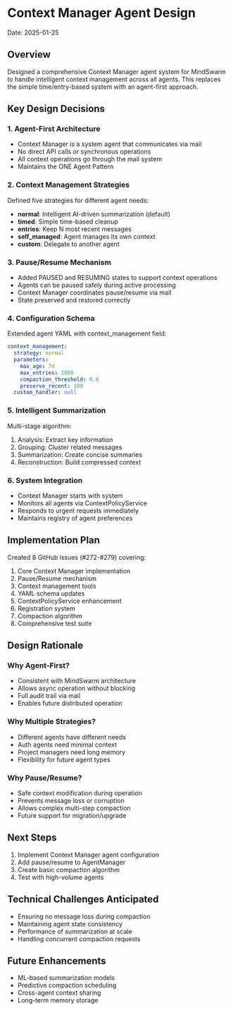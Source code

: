 # Context Manager Agent Design
Date: 2025-01-25

## Overview
Designed a comprehensive Context Manager agent system for MindSwarm to handle intelligent context management across all agents. This replaces the simple time/entry-based system with an agent-first approach.

## Key Design Decisions

### 1. Agent-First Architecture
- Context Manager is a system agent that communicates via mail
- No direct API calls or synchronous operations
- All context operations go through the mail system
- Maintains the ONE Agent Pattern

### 2. Context Management Strategies
Defined five strategies for different agent needs:
- **normal**: Intelligent AI-driven summarization (default)
- **timed**: Simple time-based cleanup
- **entries**: Keep N most recent messages
- **self_managed**: Agent manages its own context
- **custom**: Delegate to another agent

### 3. Pause/Resume Mechanism
- Added PAUSED and RESUMING states to support context operations
- Agents can be paused safely during active processing
- Context Manager coordinates pause/resume via mail
- State preserved and restored correctly

### 4. Configuration Schema
Extended agent YAML with context_management field:
```yaml
context_management:
  strategy: normal
  parameters:
    max_age: 7d
    max_entries: 1000
    compaction_threshold: 0.8
    preserve_recent: 100
  custom_handler: null
```

### 5. Intelligent Summarization
Multi-stage algorithm:
1. Analysis: Extract key information
2. Grouping: Cluster related messages
3. Summarization: Create concise summaries
4. Reconstruction: Build compressed context

### 6. System Integration
- Context Manager starts with system
- Monitors all agents via ContextPolicyService
- Responds to urgent requests immediately
- Maintains registry of agent preferences

## Implementation Plan
Created 8 GitHub issues (#272-#279) covering:
1. Core Context Manager implementation
2. Pause/Resume mechanism
3. Context management tools
4. YAML schema updates
5. ContextPolicyService enhancement
6. Registration system
7. Compaction algorithm
8. Comprehensive test suite

## Design Rationale

### Why Agent-First?
- Consistent with MindSwarm architecture
- Allows async operation without blocking
- Full audit trail via mail
- Enables future distributed operation

### Why Multiple Strategies?
- Different agents have different needs
- Auth agents need minimal context
- Project managers need long memory
- Flexibility for future agent types

### Why Pause/Resume?
- Safe context modification during operation
- Prevents message loss or corruption
- Allows complex multi-step compaction
- Future support for migration/upgrade

## Next Steps
1. Implement Context Manager agent configuration
2. Add pause/resume to AgentManager
3. Create basic compaction algorithm
4. Test with high-volume agents

## Technical Challenges Anticipated
- Ensuring no message loss during compaction
- Maintaining agent state consistency
- Performance of summarization at scale
- Handling concurrent compaction requests

## Future Enhancements
- ML-based summarization models
- Predictive compaction scheduling
- Cross-agent context sharing
- Long-term memory storage